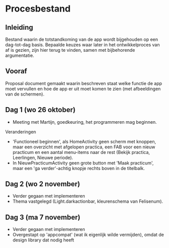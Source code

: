 # Procesbestand 
## Inleiding
Bestand waarin de totstandkoming van de app wordt bijgehouden op een dag-tot-dag basis. Bepaalde keuzes waar later in het ontwikkelproces van af is gezien, zijn hier terug te vinden, samen met bijbehorende argumentatie.

## Vooraf
Proposal document gemaakt waarin beschreven staat welke functie de app moet vervullen en hoe de app er uit moet komen te zien (met afbeeldingen van de schermen).

## Dag 1 (wo 26 oktober)
- Meeting met Martijn, goedkeuring, het programmeren mag beginnen.

Veranderingen
- 'Functioneel beginnen', als HomeActivity geen scherm met knoppen, maar een overzicht met afgelopen practica, een FAB voor een nieuw practicum en een aantal menu-items naar de rest (Bekijk practica, Leerlingen, Nieuwe periode).
- In NieuwPracticumActivity geen grote button met 'Maak practicum', maar een 'ga verder'-achtig knopje rechts boven in de titelbalk.

## Dag 2 (wo 2 november)
- Verder gegaan met implementeren
- Thema vastgelegd (Light.darkactionbar, kleurenschema van Felisenum).

## Dag 3 (ma 7 november)
- Verder gegaan met implementeren
- Overgestapt op 'appcompat' (wat ik eigenlijk wilde vermijden), omdat de design library dat nodig heeft
